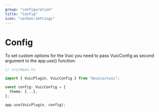 ```yaml
---
group: "configuration"
title: "Config"
icon: "carbon:settings"
---
```


# Config

To set custom options for the Vuic you need to pass VuicConfig as second argument to the app.use() function:

```typescript
// src/main.ts

import { VuicPlugin, VuicConfig } from "@vuico/vuic";

const config: VuicConfig = {
  theme: {...},
};

app.use(VuicPlugin, config);
```
